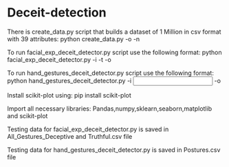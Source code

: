 # Deceit-detection

There is create_data.py script that builds a dataset of 1 Million in csv format with 39 attributes: 
python create_data.py -o <outputFile in csv format> -n <number of rows>


To run facial_exp_deceit_detector.py script use the following format:
python facial_exp_deceit_detector.py -i <training data> -t <test data> -o <output prediction file>

To run hand_gestures_deceit_detector.py script use the following format:
python hand_gestures_deceit_detector.py -i <input file> -o <output file>

Install scikit-plot using:
pip install scikit-plot

Import all necessary libraries:
Pandas,numpy,sklearn,seaborn,matplotlib and scikit-plot

Testing data for facial_exp_deceit_detector.py is saved in All_Gestures_Deceptive and Truthful.csv file

Testing data for hand_gestures_deceit_detector.py is saved in Postures.csv file
